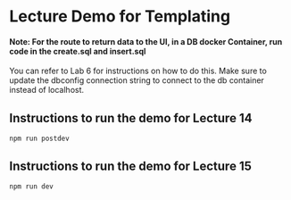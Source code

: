# Lecture Demo for Templating

#### Note: For the route to return data to the UI, in a DB docker Container, run code in the create.sql and insert.sql
You can refer to Lab 6 for instructions on how to do this. Make sure to update the dbconfig connection string to connect to the db container instead of localhost.

## Instructions to run the demo for Lecture 14

``` npm run postdev ```

## Instructions to run the demo for Lecture 15

``` npm run dev ```





